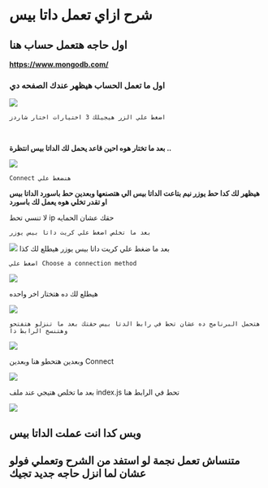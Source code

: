 # شرح ازاي تعمل داتا بيس 

## **اول حاجه هتعمل حساب هنا**
**https://www.mongodb.com/**

### **اول ما تعمل الحساب هيظهر عندك الصفحه دي** 
<img src="https://i.imgur.com/m0aLIvY.png">

`اضغط علي الزر هيجيلك 3 اختيارات اختار شاردز`

<br>

**بعد ما تختار هوه احين قاعد يحمل لك الداتا بيس انتظرة ..**
<br>

<img src="https://i.imgur.com/jDLI4M8.png">

`Connect هنضغط علي `

**هيظهر لك كدا حط يوزر نيم بتاعت الداتا بيس الي هتصنعها وبعدين حط باسورد الداتا بيس 
او تقدر تخلي هوه يعمل لك باسورد**

لا تنسي تحط ip حقك عشان الحمايه

`بعد ما تخلص اضغط علي كريت داتا بيس يوزر`

<img src="https://i.imgur.com/qaWbm1I.png">
بعد ما ضغط علي كريت داتا بيس يوزر 
هيطلع لك كذا

`اضغط علي Choose a connection method`

<img src="https://i.imgur.com/t13srsp.png">

هيطلع لك ده هتختار اخر واحده

<img src="https://i.imgur.com/U6Uo2ay.png">

` هتحمل البرنامج ده عشان تحط في رابط الدتا بيس حقتك
بعد ما تنزلو هتفتحو 
وهتنسخ الرابط ذا `

<img src="https://i.imgur.com/T6ozymE.png">

وبعدين هتحطو هنا 
وبعدين Connect

<img src="https://i.imgur.com/r0vP0EE.png">

بعد ما تخلص هتيجي عند ملف index.js
تحط في الرابط هنا 

<img src="https://i.imgur.com/t3PSImu.png">

## وبس كدا انت عملت الداتا بيس

## متنساش تعمل نجمة لو استفد من الشرح وتعملي فولو عشان لما انزل حاجه جديد تجيك 
